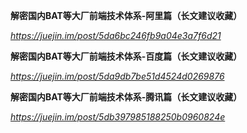 **解密国内BAT等大厂前端技术体系-阿里篇（长文建议收藏）**

*https://juejin.im/post/5da6bc246fb9a04e3a7f6d21*



**解密国内BAT等大厂前端技术体系-百度篇（长文建议收藏）**

*https://juejin.im/post/5da9db7be51d4524d0269876*



**解密国内BAT等大厂前端技术体系-腾讯篇（长文建议收藏）**

*https://juejin.im/post/5db397985188250b0960824e*

